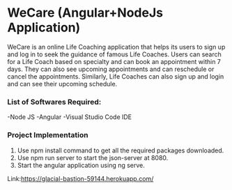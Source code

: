 # WeCare (Angular+NodeJs Application)

WeCare is an online Life Coaching application that helps its users to sign up and log in to seek the guidance of famous Life Coaches. Users can search for a Life Coach based on specialty and can book an appointment within 7 days. They can also see upcoming appointments and can reschedule or cancel the appointments. Similarly, Life Coaches can also sign up and login and can see their upcoming schedule. 


### List of Softwares Required:
-Node JS
-Angular
-Visual Studio Code IDE

### Project Implementation
1. Use npm install command to get all the required packages downloaded.
2. Use npm run server to start the json-server at 8080.
3. Start the angular application using ng serve.

Link:https://glacial-bastion-59144.herokuapp.com/
